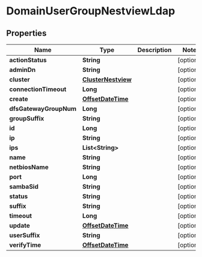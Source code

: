 # DomainUserGroupNestviewLdap

## Properties
Name | Type | Description | Notes
------------ | ------------- | ------------- | -------------
**actionStatus** | **String** |  |  [optional]
**adminDn** | **String** |  |  [optional]
**cluster** | [**ClusterNestview**](ClusterNestview.md) |  |  [optional]
**connectionTimeout** | **Long** |  |  [optional]
**create** | [**OffsetDateTime**](OffsetDateTime.md) |  |  [optional]
**dfsGatewayGroupNum** | **Long** |  |  [optional]
**groupSuffix** | **String** |  |  [optional]
**id** | **Long** |  |  [optional]
**ip** | **String** |  |  [optional]
**ips** | **List&lt;String&gt;** |  |  [optional]
**name** | **String** |  |  [optional]
**netbiosName** | **String** |  |  [optional]
**port** | **Long** |  |  [optional]
**sambaSid** | **String** |  |  [optional]
**status** | **String** |  |  [optional]
**suffix** | **String** |  |  [optional]
**timeout** | **Long** |  |  [optional]
**update** | [**OffsetDateTime**](OffsetDateTime.md) |  |  [optional]
**userSuffix** | **String** |  |  [optional]
**verifyTime** | [**OffsetDateTime**](OffsetDateTime.md) |  |  [optional]
